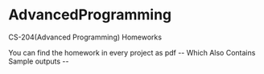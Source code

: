 # AdvancedProgramming
CS-204(Advanced Programming) Homeworks

You can find the homework in every project as pdf 
    -- Which Also Contains Sample outputs --
